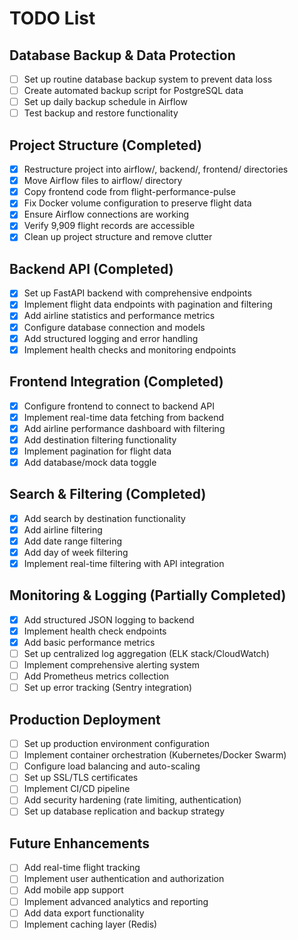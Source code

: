 # TODO List

## Database Backup & Data Protection
- [ ] Set up routine database backup system to prevent data loss
- [ ] Create automated backup script for PostgreSQL data
- [ ] Set up daily backup schedule in Airflow
- [ ] Test backup and restore functionality

## Project Structure (Completed)
- [x] Restructure project into airflow/, backend/, frontend/ directories
- [x] Move Airflow files to airflow/ directory
- [x] Copy frontend code from flight-performance-pulse
- [x] Fix Docker volume configuration to preserve flight data
- [x] Ensure Airflow connections are working
- [x] Verify 9,909 flight records are accessible
- [x] Clean up project structure and remove clutter

## Backend API (Completed)
- [x] Set up FastAPI backend with comprehensive endpoints
- [x] Implement flight data endpoints with pagination and filtering
- [x] Add airline statistics and performance metrics
- [x] Configure database connection and models
- [x] Add structured logging and error handling
- [x] Implement health checks and monitoring endpoints

## Frontend Integration (Completed)
- [x] Configure frontend to connect to backend API
- [x] Implement real-time data fetching from backend
- [x] Add airline performance dashboard with filtering
- [x] Add destination filtering functionality
- [x] Implement pagination for flight data
- [x] Add database/mock data toggle

## Search & Filtering (Completed)
- [x] Add search by destination functionality
- [x] Add airline filtering
- [x] Add date range filtering
- [x] Add day of week filtering
- [x] Implement real-time filtering with API integration

## Monitoring & Logging (Partially Completed)
- [x] Add structured JSON logging to backend
- [x] Implement health check endpoints
- [x] Add basic performance metrics
- [ ] Set up centralized log aggregation (ELK stack/CloudWatch)
- [ ] Implement comprehensive alerting system
- [ ] Add Prometheus metrics collection
- [ ] Set up error tracking (Sentry integration)

## Production Deployment
- [ ] Set up production environment configuration
- [ ] Implement container orchestration (Kubernetes/Docker Swarm)
- [ ] Configure load balancing and auto-scaling
- [ ] Set up SSL/TLS certificates
- [ ] Implement CI/CD pipeline
- [ ] Add security hardening (rate limiting, authentication)
- [ ] Set up database replication and backup strategy

## Future Enhancements
- [ ] Add real-time flight tracking
- [ ] Implement user authentication and authorization
- [ ] Add mobile app support
- [ ] Implement advanced analytics and reporting
- [ ] Add data export functionality
- [ ] Implement caching layer (Redis)
